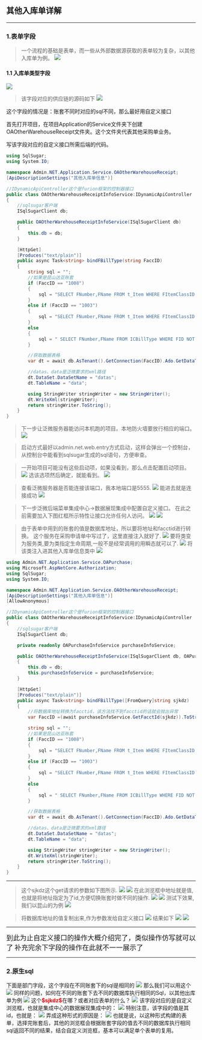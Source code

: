 ## 其他入库单详解
***
### 1.表单字段
>一个流程的基础是表单，而一些从外部数据源获取的表单较为复杂，以其他入库单为例。
![](https://pictures.darkmoon.top/imgs/202306271558230.png)
#### 1.1 入库单类型字段
![](https://pictures.darkmoon.top/imgs/202306271600511.png)
>该字段对应的供应链的源码如下
![](https://pictures.darkmoon.top/imgs/202306271602260.png)

这个字段的情况是：账套不同时对应的sql不同，那么最好用自定义接口

首先打开项目，在项目Application的Service文件夹下创建OAOtherWarehouseReceipt文件夹。这个文件夹代表其他采购单业务。

写该字段对应的自定义接口所需后端的代码。

```csharp
using SqlSugar;
using System.IO;

namespace Admin.NET.Application.Service.OAOtherWarehouseReceipt;
[ApiDescriptionSettings("其他入库单信息")]

//IDynamicApiController这个是furion框架的控制器接口
public class OAOtherWarehouseReceiptInfoService:IDynamicApiController
{
    //sqlsugar客户端
    ISqlSugarClient db;

    public OAOtherWarehouseReceiptInfoService(ISqlSugarClient db)
    {
        this.db = db;
    }

    [HttpGet]
    [Produces("text/plain")]
    public async Task<string> bindFBillType(string FaccID)
    {
        string sql = "";
        //如果是昆山达亚账套
        if (FaccID == "1008")
        {
            sql = "SELECT FNumber,FName FROM t_Item WHERE FItemClassID  = 3002 AND FDeleted =0 ";
        }
        else if (FaccID == "1003")
        {
            sql = "SELECT FNumber,FName FROM t_Item WHERE FItemClassID  = 3010 AND FDeleted =0 ";
        }
        else
        {
            sql = " SELECT FNumber,FName FROM ICBillType WHERE FID NOT BETWEEN 3 AND 9";
        }

        //获取数据表格
        var dt = await db.AsTenant().GetConnection(FaccID).Ado.GetDataTableAsync(sql);

        //datas、data是泛微要求的xml路径
        dt.DataSet.DataSetName = "datas";
        dt.TableName = "data";

        using StringWriter stringWriter = new StringWriter();
        dt.WriteXml(stringWriter);
        return stringWriter.ToString();
    }
}
```

>下一步让泛微服务器能访问本机跑的项目。本地防火墙要放行相应的端口。
![](https://pictures.darkmoon.top/imgs/202306280910009.png)

>启动方式最好以admin.net.web.entry方式启动，这样会弹出一个控制台，从控制台中能看到sqlsugar生成的sql语句，方便审查。

>一开始项目可能没有这些启动项，如果没看到，那么点击配置启动项目。
![](https://pictures.darkmoon.top/imgs/202306280917920.png)
选该选项然后确定，就能看到。
![](https://pictures.darkmoon.top/imgs/202306280920990.png)

>查看泛微服务器是否能连接该端口，我本地端口是5555.
![](https://pictures.darkmoon.top/imgs/202306280923334.png)
能进去就是连接成功
![](https://pictures.darkmoon.top/imgs/202306280924361.png)

>下一步泛微后端菜单集成中心->数据展现集成中配置自定义接口。
在此之前需要加入下图红框所示特性让接口允许任何人访问。
![](https://pictures.darkmoon.top/imgs/202306280935973.png)
![](https://pictures.darkmoon.top/imgs/202306280937391.png)

>由于表单中用到的账套的值是数据库地址，所以要将地址和facctid进行转换。
这个服务在采购申请单中写过了，这里直接注入就好了.
![](https://pictures.darkmoon.top/imgs/202306280951201.png)
要将类变为服务类,要为类指定生命周期,一般不是经常调用的用瞬态就可以了.
![](https://pictures.darkmoon.top/imgs/202306280952204.png)
将该类注入进其他入库单信息类中
![](https://pictures.darkmoon.top/imgs/202306281002204.png)

```csharp
using Admin.NET.Application.Service.OAPurchase;
using Microsoft.AspNetCore.Authorization;
using SqlSugar;
using System.IO;

namespace Admin.NET.Application.Service.OAOtherWarehouseReceipt;
[ApiDescriptionSettings("其他入库单信息")]
[AllowAnonymous]

//IDynamicApiController这个是furion框架的控制器接口
public class OAOtherWarehouseReceiptInfoService:IDynamicApiController
{
    //sqlsugar客户端
    ISqlSugarClient db;

    private readonly OAPurchaseInfoService purchaseInfoService;

    public OAOtherWarehouseReceiptInfoService(ISqlSugarClient db, OAPurchaseInfoService purchaseInfoService)
    {
        this.db = db;
        this.purchaseInfoService = purchaseInfoService;
    }

    [HttpGet]
    [Produces("text/plain")]
    public async Task<string> bindFBillType([FromQuery]string sjkdz)
    {
        //将数据库地址转换为facctid，该方法找不到facctid的话就会抛出异常
        var FaccID =(await purchaseInfoService.GetFacctId(sjkdz)).ToString();

        string sql = "";
        //如果是昆山达亚账套
        if (FaccID == "1008")
        {
            sql = "SELECT FNumber,FName FROM t_Item WHERE FItemClassID  = 3002 AND FDeleted =0 ";
        }
        else if (FaccID == "1003")
        {
            sql = "SELECT FNumber,FName FROM t_Item WHERE FItemClassID  = 3010 AND FDeleted =0 ";
        }
        else
        {
            sql = " SELECT FNumber,FName FROM ICBillType WHERE FID NOT BETWEEN 3 AND 9";
        }

        //获取数据表格
        var dt = await db.AsTenant().GetConnection(FaccID).Ado.GetDataTableAsync(sql);

        //datas、data是泛微要求的xml路径
        dt.DataSet.DataSetName = "datas";
        dt.TableName = "data";

        using StringWriter stringWriter = new StringWriter();
        dt.WriteXml(stringWriter);
        return stringWriter.ToString();
    }
}
```

***

>这个sjkdz这个get请求的参数如下图所示.
![](https://pictures.darkmoon.top/imgs/202306281021425.png)
![](https://pictures.darkmoon.top/imgs/202306281025617.png)
在此浏览框中地址就是值,也就是将地址指定为了id,方便切换账套时做不同的操作.
![](https://pictures.darkmoon.top/imgs/202306281052841.png)
![](https://pictures.darkmoon.top/imgs/202306281054105.png)
测试下效果,我们以昆山的为例
![](https://pictures.darkmoon.top/imgs/202306281115572.jpg)

>将数据库地址的值复制出来,作为参数发给自定义接口
![](https://pictures.darkmoon.top/imgs/202306281103279.png)
结果如下
![](https://pictures.darkmoon.top/imgs/202306281107722.png)
![](https://pictures.darkmoon.top/imgs/202306281108805.png)
***
<font size=4>到此为止自定义接口的操作大概介绍完了，类似操作仿写就可以了</font>
<font size=4>补充完余下字段的操作在此就不一一展示了</font>
***
### 2.原生sql
下面是部门字段，这个字段在不同账套下的sql是相同的
![](https://pictures.darkmoon.top/imgs/202306281138856.png)
那么我们可以用这个
![](https://pictures.darkmoon.top/imgs/202306281139957.png)
同样的问题，如何在不同的账套下去不同的数据库执行相同的Sql，以其他出库单为例
![](https://pictures.darkmoon.top/imgs/202307100912428.png)
这个<font color="red"><b>\$sjkdz\$</b></font>在哪？或者对应表单的什么？
![](https://pictures.darkmoon.top/imgs/202307100926888.png)
该字段对应的是自定义浏览框，也就是集成中心的数据展现集成中的：
![](https://pictures.darkmoon.top/imgs/202307100929263.png)
特别注意，该字段的值是其id，也就是：
![](https://pictures.darkmoon.top/imgs/202307100935297.png)
弄成这种形式的原因是：
![](https://pictures.darkmoon.top/imgs/202307100936805.png)
也就是说，以这种形式构建的表单，选择完账套后，其他的浏览框会根据账套字段的值去不同的数据库执行相同sql返回不同的结果，结合自定义浏览框，基本可以满足单个表单的复用。

### 